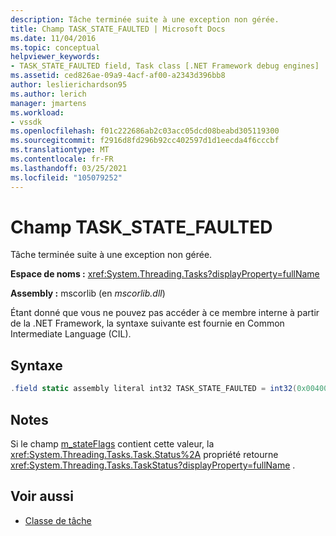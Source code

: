 ```yaml
---
description: Tâche terminée suite à une exception non gérée.
title: Champ TASK_STATE_FAULTED | Microsoft Docs
ms.date: 11/04/2016
ms.topic: conceptual
helpviewer_keywords:
- TASK_STATE_FAULTED field, Task class [.NET Framework debug engines]
ms.assetid: ced826ae-09a9-4acf-af00-a2343d396bb8
author: leslierichardson95
ms.author: lerich
manager: jmartens
ms.workload:
- vssdk
ms.openlocfilehash: f01c222686ab2c03acc05dcd08beabd305119300
ms.sourcegitcommit: f2916d8fd296b92cc402597d1d1eecda4f6cccbf
ms.translationtype: MT
ms.contentlocale: fr-FR
ms.lasthandoff: 03/25/2021
ms.locfileid: "105079252"
---
```

# <a name="task_state_faulted-field"></a>Champ TASK_STATE_FAULTED
Tâche terminée suite à une exception non gérée.

 **Espace de noms :** <xref:System.Threading.Tasks?displayProperty=fullName>

 **Assembly :** mscorlib (en *mscorlib.dll*)

 Étant donné que vous ne pouvez pas accéder à ce membre interne à partir de la .NET Framework, la syntaxe suivante est fournie en Common Intermediate Language (CIL).

## <a name="syntax"></a>Syntaxe

```csharp
.field static assembly literal int32 TASK_STATE_FAULTED = int32(0x00400000)
```

## <a name="remarks"></a>Notes
 Si le champ [m_stateFlags](../../extensibility/debugger/m-stateflags-field.md) contient cette valeur, la <xref:System.Threading.Tasks.Task.Status%2A> propriété retourne <xref:System.Threading.Tasks.TaskStatus?displayProperty=fullName> .

## <a name="see-also"></a>Voir aussi
- [Classe de tâche](../../extensibility/debugger/task-class-internal-members.md)
